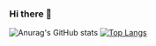 ### Hi there 👋

<!--
**lrsoy/lrsoy** is a ✨ _special_ ✨ repository because its `README.md` (this file) appears on your GitHub profile.

Here are some ideas to get you started:

- 🔭 I’m currently working on ...
- 🌱 I’m currently learning ...
- 👯 I’m looking to collaborate on ...
- 🤔 I’m looking for help with ...
- 💬 Ask me about ...
- 📫 How to reach me: ...
- 😄 Pronouns: ...
- ⚡ Fun fact: ...
-->

![Anurag's GitHub stats](https://github-readme-stats.vercel.app/api?username=lrsoy&show_icons=true&theme=tokyonight)
[![Top Langs](https://github-readme-stats.vercel.app/api/top-langs/?username=lrsoy&layout=compact&theme=tokyonight)](https://github.com/Christmas/github-readme-stats)

